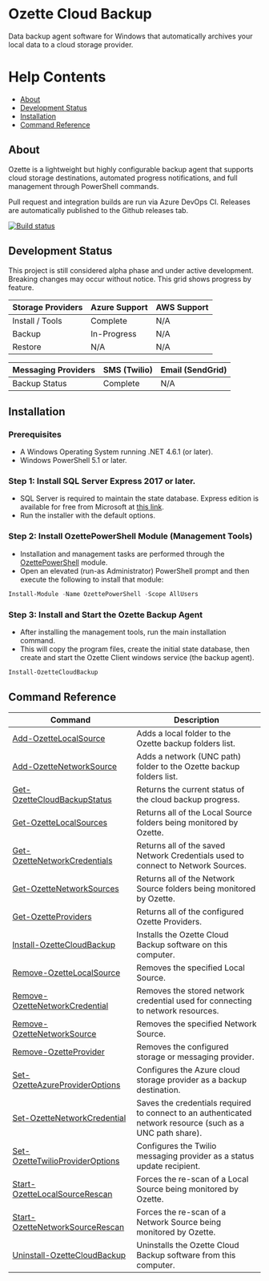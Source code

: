 # Ozette Cloud Backup
Data backup agent software for Windows that automatically archives your local data to a cloud storage provider.

# Help Contents
* [About](#about)
* [Development Status](#development-status)
* [Installation](#installation)
* [Command Reference](#command-reference)

## About
Ozette is a lightweight but highly configurable backup agent that supports cloud storage destinations, automated progress notifications, and full management through PowerShell commands.

Pull request and integration builds are run via Azure DevOps CI. Releases are automatically published to the Github releases tab.

[![Build status](https://ozette.visualstudio.com/ozette-project/_apis/build/status/ozette-project-CI)](https://ozette.visualstudio.com/ozette-project/_build/latest?definitionId=1)

## Development Status
This project is still considered alpha phase and under active development. Breaking changes may occur without notice. This grid shows progress by feature.

| Storage Providers | Azure Support | AWS Support |
| --- | --- | --- |
| Install / Tools | Complete | N/A |
| Backup | In-Progress | N/A |
| Restore | N/A | N/A |

| Messaging Providers | SMS (Twilio) | Email (SendGrid) |
| --- | --- | --- |
| Backup Status | Complete | N/A |

## Installation

### Prerequisites
* A Windows Operating System running .NET 4.6.1 (or later).
* Windows PowerShell 5.1 or later.

### Step 1: Install SQL Server Express 2017 or later.
* SQL Server is required to maintain the state database. Express edition is available for free from Microsoft at [this link](https://www.microsoft.com/en-us/sql-server/sql-server-editions-express). 
* Run the installer with the default options.

### Step 2: Install OzettePowerShell Module (Management Tools)
* Installation and management tasks are performed through the [OzettePowerShell](https://www.powershellgallery.com/packages/OzettePowerShell/) module. 
* Open an elevated (run-as Administrator) PowerShell prompt and then execute the following to install that module:
``` powershell
Install-Module -Name OzettePowerShell -Scope AllUsers
```

### Step 3: Install and Start the Ozette Backup Agent
* After installing the management tools, run the main installation command. 
* This will copy the program files, create the initial state database, then create and start the Ozette Client windows service (the backup agent).
``` powershell
Install-OzetteCloudBackup
```

## Command Reference
| Command | Description |
| --- | --- |
| [Add-OzetteLocalSource](Doc/Commands/v0.2.1/Add-OzetteLocalSource.md) | Adds a local folder to the Ozette backup folders list. |
| [Add-OzetteNetworkSource](Doc/Commands/v0.2.1/Add-OzetteNetworkSource.md) | Adds a network (UNC path) folder to the Ozette backup folders list. |
| [Get-OzetteCloudBackupStatus](Doc/Commands/v0.2.1/Get-OzetteCloudBackupStatus.md) | Returns the current status of the cloud backup progress. |
| [Get-OzetteLocalSources](Doc/Commands/v0.2.1/Get-OzetteLocalSources.md) | Returns all of the Local Source folders being monitored by Ozette. |
| [Get-OzetteNetworkCredentials](Doc/Commands/v0.2.1/Get-OzetteNetworkCredentials.md) | Returns all of the saved Network Credentials used to connect to Network Sources. |
| [Get-OzetteNetworkSources](Doc/Commands/v0.2.1/Get-OzetteNetworkSources.md) | Returns all of the Network Source folders being monitored by Ozette. |
| [Get-OzetteProviders](Doc/Commands/v0.2.1/Get-OzetteProviders.md) | Returns all of the configured Ozette Providers. |
| [Install-OzetteCloudBackup](Doc/Commands/v0.2.1/Install-OzetteCloudBackup.md) | Installs the Ozette Cloud Backup software on this computer. |
| [Remove-OzetteLocalSource](Doc/Commands/v0.2.1/Remove-OzetteLocalSource.md) | Removes the specified Local Source. |
| [Remove-OzetteNetworkCredential](Doc/Commands/v0.2.1/Remove-OzetteNetworkCredential.md) | Removes the stored network credential used for connecting to network resources. |
| [Remove-OzetteNetworkSource](Doc/Commands/v0.2.1/Remove-OzetteNetworkSource.md) | Removes the specified Network Source. |
| [Remove-OzetteProvider](Doc/Commands/v0.2.1/Remove-OzetteProvider.md) | Removes the configured storage or messaging provider. |
| [Set-OzetteAzureProviderOptions](Doc/Commands/v0.2.1/Set-OzetteAzureProviderOptions.md) | Configures the Azure cloud storage provider as a backup destination. |
| [Set-OzetteNetworkCredential](Doc/Commands/v0.2.1/Set-OzetteNetworkCredential.md) | Saves the credentials required to connect to an authenticated network resource (such as a UNC path share). |
| [Set-OzetteTwilioProviderOptions](Doc/Commands/v0.2.1/Set-OzetteTwilioProviderOptions.md) | Configures the Twilio messaging provider as a status update recipient. |
| [Start-OzetteLocalSourceRescan](Doc/Commands/v0.2.1/Start-OzetteLocalSourceRescan.md) | Forces the re-scan of a Local Source being monitored by Ozette. |
| [Start-OzetteNetworkSourceRescan](Doc/Commands/v0.2.1/Start-OzetteNetworkSourceRescan.md) | Forces the re-scan of a Network Source being monitored by Ozette. |
| [Uninstall-OzetteCloudBackup](Doc/Commands/v0.2.1/Uninstall-OzetteCloudBackup.md) | Uninstalls the Ozette Cloud Backup software from this computer. |
